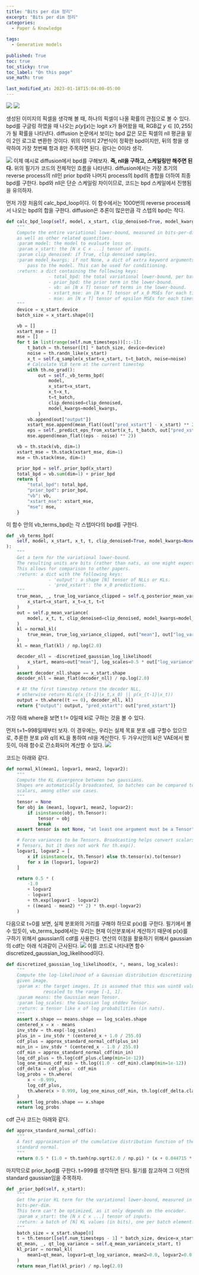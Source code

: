 ```yaml
---
title: "Bits per dim 정리"
excerpt: "Bits per dim 정리"
categories:
  - Paper & Knowledge
  
tags:
  - Generative models
 
published: True
toc: true
toc_sticky: true
toc_label: "On this page"
use_math: true
    
last_modified_at: 2023-01-18T15:04:00-05:00
---
```




![](/assets/images/2023-01-18-bpd/1.PNG)
![](/assets/images/2023-01-18-bpd/2.PNG)

생성된 이미지의 픽셀을 생각해 볼 때, 하나의 픽셀이 나올 확률의 관점으로 볼 수 있다. bpd를 구글링 하였을 때 나오는 $p(y \| x)$는 logit x가 들어왔을 때, RGB값 $y\in [0, 255]$가 될 확률을 나타낸다. diffusion 논문에서 보이는 bpd 값은 모든 픽셀의 nll 평균을 밑이 2인 로그로 변환한 것이다. 위의 이미지 27번식이 정확한 bpd이지만, 뒤의 항을 생략하여 가장 첫번째 항과 8만 주목하면 된다. 람다는 0이라 생각.

![](/assets/images/2023-01-18-bpd/4.jpg)
이제 예시로 diffusion에서 bpd를 구해보자. **즉, nll을 구하고, 스케일링만 해주면 된다.**
위의 필기가 코드의 전체적인 흐름을 나타낸다. diffusion에서는 가장 초기의 reverse process의 nll인 prior bpd와 나머지 process의 bpd의 총합을 더하여 최종 bpd를 구한다. bpd와 nll은 단순 스케일링 차이이므로, 코드는 bpd 스케일에서 진행됨을 유의하자. 

먼저 가장 처음의 calc_bpd_loop이다. 이 함수에서는 1000번의 reverse process에서 나오는 bpd의 합을 구한다. diffusion은 추론이 많은만큼 각 스텝의 bpd는 작다.
```python
def calc_bpd_loop(self, model, x_start, clip_denoised=True, model_kwargs=None):
    """
    Compute the entire variational lower-bound, measured in bits-per-dim,
    as well as other related quantities.
    :param model: the model to evaluate loss on.
    :param x_start: the [N x C x ...] tensor of inputs.
    :param clip_denoised: if True, clip denoised samples.
    :param model_kwargs: if not None, a dict of extra keyword arguments to
        pass to the model. This can be used for conditioning.
    :return: a dict containing the following keys:
                - total_bpd: the total variational lower-bound, per batch element.
                - prior_bpd: the prior term in the lower-bound.
                - vb: an [N x T] tensor of terms in the lower-bound.
                - xstart_mse: an [N x T] tensor of x_0 MSEs for each timestep.
                - mse: an [N x T] tensor of epsilon MSEs for each timestep.
    """
    device = x_start.device
    batch_size = x_start.shape[0]

    vb = []
    xstart_mse = []
    mse = []
    for t in list(range(self.num_timesteps))[::-1]:
        t_batch = th.tensor([t] * batch_size, device=device)
        noise = th.randn_like(x_start)
        x_t = self.q_sample(x_start=x_start, t=t_batch, noise=noise)
        # Calculate VLB term at the current timestep
        with th.no_grad():
            out = self._vb_terms_bpd(
                model,
                x_start=x_start,
                x_t=x_t,
                t=t_batch,
                clip_denoised=clip_denoised,
                model_kwargs=model_kwargs,
            )
        vb.append(out["output"])
        xstart_mse.append(mean_flat((out["pred_xstart"] - x_start) ** 2))
        eps = self._predict_eps_from_xstart(x_t, t_batch, out["pred_xstart"])
        mse.append(mean_flat((eps - noise) ** 2))

    vb = th.stack(vb, dim=1)
    xstart_mse = th.stack(xstart_mse, dim=1)
    mse = th.stack(mse, dim=1)

    prior_bpd = self._prior_bpd(x_start)
    total_bpd = vb.sum(dim=1) + prior_bpd
    return {
        "total_bpd": total_bpd,
        "prior_bpd": prior_bpd,
        "vb": vb,
        "xstart_mse": xstart_mse,
        "mse": mse,
    }
```
이 함수 안의 vb_terms_bpd는 각 스텝마다의 bpd를 구한다. 


```python
def _vb_terms_bpd(
    self, model, x_start, x_t, t, clip_denoised=True, model_kwargs=None
):
    """
    Get a term for the variational lower-bound.
    The resulting units are bits (rather than nats, as one might expect).
    This allows for comparison to other papers.
    :return: a dict with the following keys:
                - 'output': a shape [N] tensor of NLLs or KLs.
                - 'pred_xstart': the x_0 predictions.
    """
    true_mean, _, true_log_variance_clipped = self.q_posterior_mean_variance(
        x_start=x_start, x_t=x_t, t=t
    )
    out = self.p_mean_variance(
        model, x_t, t, clip_denoised=clip_denoised, model_kwargs=model_kwargs
    )
    kl = normal_kl(
        true_mean, true_log_variance_clipped, out["mean"], out["log_variance"]
    )
    kl = mean_flat(kl) / np.log(2.0)

    decoder_nll = -discretized_gaussian_log_likelihood(
        x_start, means=out["mean"], log_scales=0.5 * out["log_variance"]
    )
    assert decoder_nll.shape == x_start.shape
    decoder_nll = mean_flat(decoder_nll) / np.log(2.0)

    # At the first timestep return the decoder NLL,
    # otherwise return KL(q(x_{t-1}|x_t,x_0) || p(x_{t-1}|x_t))
    output = th.where((t == 0), decoder_nll, kl)
    return {"output": output, "pred_xstart": out["pred_xstart"]}
```
가장 아래 where을 보면 t != 0일때 kl로 구하는 것을 볼 수 있다. 

먼저 t=1~998일때부터 보자. 이 경우에는, 우리는 실제 목표 분포 q를 구할수 있으므로, 추론한 분포 p와 q의 KL을 통하여 nll을 계산한다. 두 가우시안의 kl은 VAE에서 봤듯이, 아래 함수로 간소화되어 계산할 수 있다.
![](/assets/images/2023-01-18-bpd/5.PNG)


코드는 아래와 같다.
```python
def normal_kl(mean1, logvar1, mean2, logvar2):
    """
    Compute the KL divergence between two gaussians.
    Shapes are automatically broadcasted, so batches can be compared to
    scalars, among other use cases.
    """
    tensor = None
    for obj in (mean1, logvar1, mean2, logvar2):
        if isinstance(obj, th.Tensor):
            tensor = obj
            break
    assert tensor is not None, "at least one argument must be a Tensor"

    # Force variances to be Tensors. Broadcasting helps convert scalars to
    # Tensors, but it does not work for th.exp().
    logvar1, logvar2 = [
        x if isinstance(x, th.Tensor) else th.tensor(x).to(tensor)
        for x in (logvar1, logvar2)
    ]

    return 0.5 * (
        -1.0
        + logvar2
        - logvar1
        + th.exp(logvar1 - logvar2)
        + ((mean1 - mean2) ** 2) * th.exp(-logvar2)
    )
```

다음으로 t=0를 보면, 실제 분포와의 거리를 구해야 하므로 p(x)를 구한다. 필기에서 볼 수 있듯이, vb_terms_bpd에서는 우리는 현재 이산분포에서 계산하기 때문에 p(x)를 구하기 위해서 gaussian의 cdf를 사용한다. 연산의 이점을 활용하기 위해서 gaussian의 cdf는 아래 식과같이 근사된다.
![](/assets/images/2023-01-18-bpd/3.PNG)
이를 코드로 나타내면 함수 discretized_gaussian_log_likelihood이다.
```python
def discretized_gaussian_log_likelihood(x, *, means, log_scales):
    """
    Compute the log-likelihood of a Gaussian distribution discretizing to a
    given image.
    :param x: the target images. It is assumed that this was uint8 values,
              rescaled to the range [-1, 1].
    :param means: the Gaussian mean Tensor.
    :param log_scales: the Gaussian log stddev Tensor.
    :return: a tensor like x of log probabilities (in nats).
    """
    assert x.shape == means.shape == log_scales.shape
    centered_x = x - means
    inv_stdv = th.exp(-log_scales)
    plus_in = inv_stdv * (centered_x + 1.0 / 255.0)
    cdf_plus = approx_standard_normal_cdf(plus_in)
    min_in = inv_stdv * (centered_x - 1.0 / 255.0)
    cdf_min = approx_standard_normal_cdf(min_in)
    log_cdf_plus = th.log(cdf_plus.clamp(min=1e-12))
    log_one_minus_cdf_min = th.log((1.0 - cdf_min).clamp(min=1e-12))
    cdf_delta = cdf_plus - cdf_min
    log_probs = th.where(
        x < -0.999,
        log_cdf_plus,
        th.where(x > 0.999, log_one_minus_cdf_min, th.log(cdf_delta.clamp(min=1e-12))),
    )
    assert log_probs.shape == x.shape
    return log_probs
```

cdf 근사 코드는 아래와 같다.
```python
def approx_standard_normal_cdf(x):
    """
    A fast approximation of the cumulative distribution function of the
    standard normal.
    """
    return 0.5 * (1.0 + th.tanh(np.sqrt(2.0 / np.pi) * (x + 0.044715 * th.pow(x, 3))))
```

마지막으로 prior_bpd를 구한다. t=999를 생각하면 된다. 필기를 참고하여 그 이전의 standard gaussian임을 주목하자.
```python
def _prior_bpd(self, x_start):
    """
    Get the prior KL term for the variational lower-bound, measured in
    bits-per-dim.
    This term can't be optimized, as it only depends on the encoder.
    :param x_start: the [N x C x ...] tensor of inputs.
    :return: a batch of [N] KL values (in bits), one per batch element.
    """
    batch_size = x_start.shape[0]
    t = th.tensor([self.num_timesteps - 1] * batch_size, device=x_start.device)
    qt_mean, _, qt_log_variance = self.q_mean_variance(x_start, t)
    kl_prior = normal_kl(
        mean1=qt_mean, logvar1=qt_log_variance, mean2=0.0, logvar2=0.0
    )
    return mean_flat(kl_prior) / np.log(2.0)
```